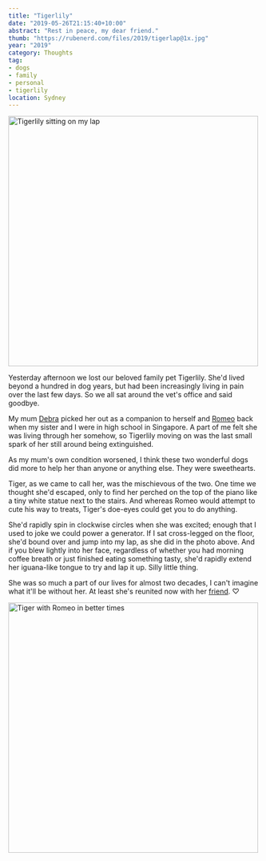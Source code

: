 ```yaml
---
title: "Tigerlily"
date: "2019-05-26T21:15:40+10:00"
abstract: "Rest in peace, my dear friend."
thumb: "https://rubenerd.com/files/2019/tigerlap@1x.jpg"
year: "2019"
category: Thoughts
tag:
- dogs
- family
- personal
- tigerlily
location: Sydney
---
```

<p><img src="https://rubenerd.com/files/2019/tigerlap@1x.jpg" srcset="https://rubenerd.com/files/2019/tigerlap@1x.jpg 1x, https://rubenerd.com/files/2019/tigerlap@2x.jpg 2x" alt="Tigerlily sitting on my lap" style="width:500px" /></p>

Yesterday afternoon we lost our beloved family pet Tigerlily. She'd lived beyond a hundred in dog years, but had been increasingly living in pain over the last few days. So we all sat around the vet's office and said goodbye.

My mum <a href="https://rubenerd.com/dedication/">Debra</a> picked her out as a companion to herself and <a href="https://rubenerd.com/romeo/">Romeo</a> back when my sister and I were in high school in Singapore. A part of me felt she was living through her somehow, so Tigerlily moving on was the last small spark of her still around being extinguished.

As my mum's own condition worsened, I think these two wonderful dogs did more to help her than anyone or anything else. They were sweethearts.

Tiger, as we came to call her, was the mischievous of the two. One time we thought she'd escaped, only to find her perched on the top of the piano like a tiny white statue next to the stairs. And whereas Romeo would attempt to cute his way to treats, Tiger's doe-eyes could get you to do anything.

She'd rapidly spin in clockwise circles when she was excited; enough that I used to joke we could power a generator. If I sat cross-legged on the floor, she'd bound over and jump into my lap, as she did in the photo above. And if you blew lightly into her face, regardless of whether you had morning coffee breath or just finished eating something tasty, she'd rapidly extend her iguana-like tongue to try and lap it up. Silly little thing.

She was so much a part of our lives for almost two decades, I can't imagine what it'll be without her. At least she's reunited now with her <a href="https://rubenerd.com/romeo/">friend</a>. ♡

<p><img src="https://rubenerd.com/files/2019/15359710924_c30c87af3b_b.jpg" alt="Tiger with Romeo in better times" style="width:500px;" /></p>


